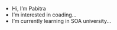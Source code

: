 -  Hi, I’m Pabitra
-  I’m interested in coading... 
-  I’m currently learning in SOA university...

